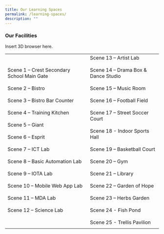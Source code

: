 ```yaml
---
title: Our Learning Spaces
permalink: /learning-spaces/
description: ""
---
```

### Our Facilities

Insert 3D browser here.

|  |  |
|---|---|
| Scene 1 – Crest Secondary School Main Gate<br><br>Scene 2 – Bistro<br><br>Scene 3 – Bistro Bar Counter<br><br>Scene 4 – Training Kitchen<br><br>Scene 5 – Giant<br><br>Scene 6 – Esprit<br><br>Scene 7 – ICT Lab<br><br>Scene 8 – Basic Automation Lab<br><br>Scene 9 – IOTA Lab<br><br>Scene 10 – Mobile Web App Lab<br><br>Scene 11 – MDA Lab<br><br>Scene 12 – Science Lab | Scene 13 – Artist Lab<br><br>Scene 14 – Drama Box &amp; Dance Studio<br><br>Scene 15 – Music Room<br><br>Scene 16 – Football Field<br><br>Scene 17 – Street Soccer Court<br><br>Scene 18 - Indoor Sports Hall<br><br>Scene 19 – Basketball Court<br><br>Scene 20 – Gym<br><br>Scene 21 – Library<br><br>Scene 22 – Garden of Hope<br><br>Scene 23 – Herbs Garden<br><br>Scene 24 - Fish Pond<br><br>Scene 25 - Trellis Pavilion |
|  |  |
